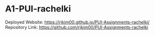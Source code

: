 # A1-PUI-rachelki
Deployed Website: https://rjkim00.github.io/PUI-Assignments-rachelki/
Repository Link: https://github.com/rjkim00/PUI-Assignments-rachelki
